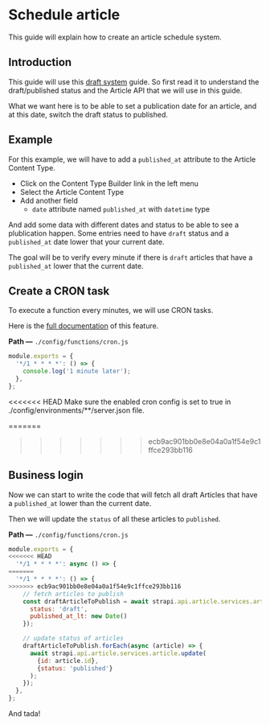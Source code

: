 # Schedule article

This guide will explain how to create an article schedule system.

## Introduction

This guide will use this [draft system](.draft.md) guide. So first read it to understand the draft/published status and the Article API that we will use in this guide.

What we want here is to be able to set a publication date for an article, and at this date, switch the draft status to published.

## Example

For this example, we will have to add a `published_at` attribute to the Article Content Type.

- Click on the Content Type Builder link in the left menu
- Select the Article Content Type
- Add another field
  - `date` attribute named `published_at` with `datetime` type

And add some data with different dates and status to be able to see a plublication happen.
Some entries need to have `draft` status and a `published_at` date lower that your current date.

The goal will be to verify every minute if there is `draft` articles that have a `published_at` lower that the current date.

## Create a CRON task

To execute a function every minutes, we will use CRON tasks.

Here is the [full documentation](../concepts/configurations.md#cron-tasks) of this feature.

**Path —** `./config/functions/cron.js`

```js
module.exports = {
  '*/1 * * * *': () => {
    console.log('1 minute later');
  },
};
```

<<<<<<< HEAD
Make sure the enabled cron config is set to true in ./config/environments/**/server.json file.

=======
>>>>>>> ecb9ac901bb0e8e04a0a1f54e9c1ffce293bb116
## Business login

Now we can start to write the code that will fetch all draft Articles that have a `published_at` lower than the current date.

Then we will update the `status` of all these articles to `published`.

**Path —** `./config/functions/cron.js`

```js
module.exports = {
<<<<<<< HEAD
  '*/1 * * * *': async () => {
=======
  '*/1 * * * *': () => {
>>>>>>> ecb9ac901bb0e8e04a0a1f54e9c1ffce293bb116
    // fetch articles to publish
    const draftArticleToPublish = await strapi.api.article.services.article.find({
      status: 'draft',
      published_at_lt: new Date()
    });

    // update status of articles
    draftArticleToPublish.forEach(async (article) => {
      await strapi.api.article.services.article.update(
        {id: article.id},
        {status: 'published'}
      );
    });
  },
};
```

And tada!


